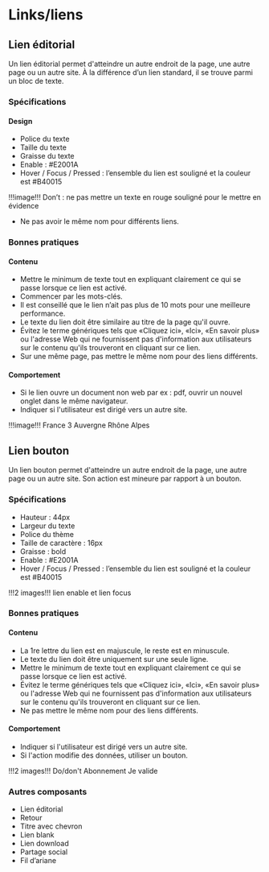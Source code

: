 # Links/liens

## Lien éditorial

Un lien éditorial permet d'atteindre un autre endroit de la page, une autre page ou un autre site.
À la différence d’un lien standard, il se trouve parmi un bloc de texte.

### Spécifications
#### Design

- Police du texte
- Taille du texte
- Graisse du texte
- Enable : #E2001A
- Hover / Focus / Pressed : l’ensemble du lien est souligné et la couleur est #B40015

!!!image!!! Don’t : ne pas mettre un texte en rouge souligné pour le mettre en évidence
- Ne pas avoir le même nom pour différents liens.

### Bonnes pratiques
#### Contenu

- Mettre le minimum de texte tout en expliquant clairement ce qui se passe lorsque ce lien est activé.
- Commencer par les mots-clés.
- Il est conseillé que le lien n’ait pas plus de 10 mots pour une meilleure performance.
- Le texte du lien doit être similaire au titre de la page qu'il ouvre.
- Évitez le terme génériques tels que «Cliquez ici», «Ici», «En savoir plus» ou l'adresse Web qui ne fournissent pas d'information aux utilisateurs sur le contenu qu'ils trouveront en cliquant sur ce lien.
- Sur une même page, pas mettre le même nom pour des liens différents.

#### Comportement

- Si le lien ouvre un document non web par ex : pdf, ouvrir un nouvel onglet dans le même navigateur.
- Indiquer si l'utilisateur est dirigé vers un autre site.

!!!image!!! France 3 Auvergne Rhône Alpes


## Lien bouton

Un lien bouton permet d'atteindre un autre endroit de la page, une autre page ou un autre site. Son action est mineure par rapport à un bouton.

### Spécifications

- Hauteur : 44px
- Largeur du texte
- Police du thème
- Taille de caractère : 16px
- Graisse : bold
- Enable : #E2001A
- Hover / Focus / Pressed : l’ensemble du lien est souligné et la couleur est #B40015

!!!2 images!!! lien enable et lien focus

### Bonnes pratiques
#### Contenu

- La 1re lettre du lien est en majuscule, le reste est en minuscule.
- Le texte du lien doit être uniquement sur une seule ligne.
- Mettre le minimum de texte tout en expliquant clairement ce qui se passe lorsque ce lien est activé.
- Évitez le terme génériques tels que «Cliquez ici», «Ici», «En savoir plus» ou l'adresse Web qui ne fournissent pas d'information aux utilisateurs sur le contenu qu'ils trouveront en cliquant sur ce lien.
- Ne pas mettre le même nom pour des liens différents.

#### Comportement

- Indiquer si l'utilisateur est dirigé vers un autre site.
- Si l'action modifie des données, utiliser un bouton.

!!!2 images!!! Do/don't Abonnement Je valide

### Autres composants
- Lien éditorial
- Retour
- Titre avec chevron
- Lien blank
- Lien download
- Partage social
- Fil d’ariane
